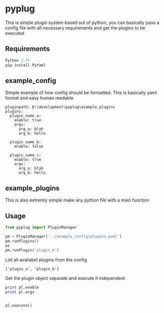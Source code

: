 # pyplug
This is simple plugin system based out of python, you can basically pass a config file with all necessary requirements and get the plugins to be executed

## Requirements
```python
Python 2.7+
pip install PyYaml
```

## example_config

Simple example of how config should be formatted. This is basically yaml format and easy human readable
```
pluginpath: D:\development\pyplug\example_plugins
plugins:
  plugin_name_a:
    enable: true
    args:
      arg_a: blah
      arg_b: hello

  plugin_name_b:
    enable: false

  plugin_name_c:
    enable: true
    args:
      arg_a: blah
      arg_b: hello
```

## example_plugins

This is also extremly simple make any python file with a main function

## Usage
```python
from pyplug import PluginManager

pm = PluginManager('../example_config/plugins.yaml')
pm.runPlugins()
or
pm.runPlugin('plugin_b')
```
List all availabel plugins from the config

``` pm.listPlugins()
['plugin_a', 'plugin_b']
```
Get the plugin object separate and execute it independent
``` pl = pm.getPlugin('plugin_name_a')
print pl.enable
print pl.args


pl.execute()
```
